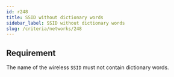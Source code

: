 ```yaml
---
id: r248
title: SSID without dictionary words
sidebar_label: SSID without dictionary words
slug: /criteria/networks/248
---
```


## Requirement

The name of the wireless `SSID`
must not contain dictionary words.
